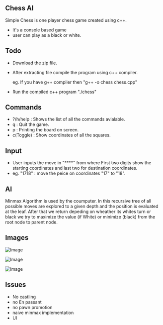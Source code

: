 ## Chess AI

Simple Chess is one player chess game created using c++.

- It's a console based game
- user can play as a black or white.


## Todo

- Download the zip file.
- After extracting file compile the program using c++ compiler.

  eg. If you have g++ compiler then  "g++ -o chess chess.cpp"
- Run the compiled c++ program "./chess"

## Commands

- ?/h/help : Shows the list of all the commands avialable.
- q : Quit the game.
- p : Printing the board on screen.
- c(Toggle) : Show coordinates of all the squares.

## Input

- User inputs the move in "****" from where First two digits show the starting coordinates and last two for destination coordinates.
- eg. "1718" : move the peice on coordinates "17" to "18".

## AI
  Minmax Algorithm is used by the coumputer. In this recursive tree of all possible moves are explored to a given depth and the position is evaluated at the leaf. After that we return depeding on wheather its whites turn or black we try to maximize the value (if White) or minimize (black) from the root node to parent node.

## Images

![Image](https://github.com/inDefinate9/Simplechess/blob/main/Screenshot%20from%202021-04-08%2005-53-37.png)

![Image](https://github.com/inDefinate9/Simplechess/blob/main/Screenshot%20from%202021-04-08%2005-53-54.png)

![Image](https://github.com/inDefinate9/Simplechess/blob/main/Screenshot%20from%202021-04-08%2006-01-57.png)



## Issues
- No castling
- no En passant
- no pawn promotion
- naive minmax implementation
- UI

